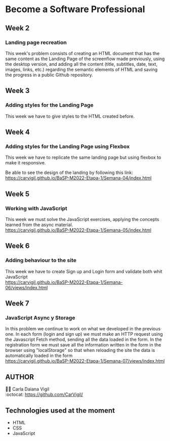 # Become a Software Professional
## Week 2
### Landing page recreation
This week's problem consists of creating an HTML document that has the same content as the Landing Page of the screenflow made previously, using the desktop version, and adding all the content (title, subtitles, date, text, images, links, etc.) regarding the semantic elements of HTML and saving the progress in a public Github repository.

## Week 3
### Adding styles for the Landing Page
This week we have to give styles to the HTML created before.

## Week 4
### Adding styles for the Landing Page using Flexbox
This week we have to replicate the same landing page but using flexbox to make it responsive.

Be able to see the design of the landing by following this link: https://carvigil.github.io/BaSP-M2022-Etapa-1/Semana-04/index.html

## Week 5
### Working with JavaScript
This week we must solve the JavaScript exercises, applying the concepts learned from the async material.  
https://carvigil.github.io/BaSP-M2022-Etapa-1/Semana-05/index.html

## Week 6
### Adding behaviour to the site
This week we have to create Sign up and Login form and validate both whit JavaScript  
https://carvigil.github.io/BaSP-M2022-Etapa-1/Semana-06/views/index.html

## Week 7
### JavaScript Async y Storage
In this problem we continue to work on what we developed in the previous one.
In each form (login and sign up) we must make an HTTP request using the Javascript Fetch method, sending all the data loaded in the form. In the registration form we must save all the information written in the form in the browser using "localStorage" so that when reloading the site the data is automatically loaded in the form  
https://carvigil.github.io/BaSP-M2022-Etapa-1/Semana-07/views/index.html

## AUTHOR
:woman_technologist: Carla Daiana Vigil  
:octocat: https://github.com/CarVigil/

## Technologies used at the moment
- HTML
- CSS
- JavaScript
